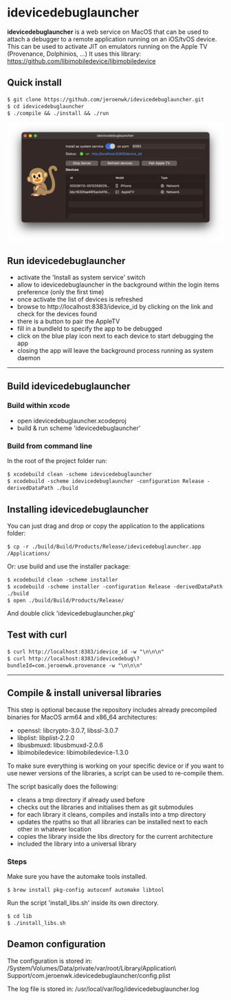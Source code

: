 # idevicedebuglauncher
**idevicedebuglauncher** is a web service on MacOS that can be used to attach a debugger to a remote application running on an iOS/tvOS device.
This can be used to activate JIT on emulators running on the Apple TV (Provenance, Dolphinios, ...)
It uses this library: https://github.com/libimobiledevice/libimobiledevice

## Quick install
    $ git clone https://github.com/jeroenwk/idevicedebuglauncher.git
    $ cd idevicedebuglauncher
    $ ./compile && ./install && ./run 

![](/doc/app.png) 

## Run idevicedebuglauncher
- activate the 'Install as system service' switch
- allow to idevicedebuglauncher in the background within the login items preference (only the first time)
- once activate the list of devices is refreshed
- browse to http://localhost:8383/idevice_id by clicking on the link and check for the devices found
- there is a button to pair the AppleTV
- fill in a bundleId to specify the app to be debugged
- click on the blue play icon next to each device to start debugging the app
- closing the app will leave the background process running as system daemon

---

## Build idevicedebuglauncher
### Build within xcode
- open idevicedebuglauncher.xcodeproj
- build & run scheme 'idevicedebuglauncher'

### Build from command line
In the root of the project folder run:

    $ xcodebuild clean -scheme idevicedebuglauncher
    $ xcodebuild -scheme idevicedebuglauncher -configuration Release -derivedDataPath ./build
    
## Installing idevicedebuglauncher
You can just drag and drop or copy the application to the applications folder:

    $ cp -r ./build/Build/Products/Release/idevicedebuglauncher.app /Applications/
		 
Or: use build and use the installer package:

    $ xcodebuild clean -scheme installer 
    $ xcodebuild -scheme installer -configuration Release -derivedDataPath ./build
    $ open ./build/Build/Products/Release/
And double click 'idevicedebuglauncher.pkg'

## Test with curl
    $ curl http://localhost:8383/idevice_id -w "\n\n\n"
    $ curl http://localhost:8383/idevicedebug\?bundleId=com.jeroenwk.provenance -w "\n\n\n"

---

## Compile & install universal libraries
This step is optional because the repository includes already precompiled binaries for MacOS arm64 and x86_64 architectures:
- openssl: libcrypto-3.0.7, libssl-3.0.7
- libplist: libplist-2.2.0
- libusbmuxd: libusbmuxd-2.0.6
- libimobiledevice: libimobiledevice-1.3.0

 To make sure everything is working on your specific device or if you want to use newer versions of the libraries, a script can be used to re-compile them.
 
 The script basically does the following:
 - cleans a tmp directory if already used before
 - checks out the libraries and initialises them as git submodules
 - for each library it cleans, compiles and installs into a tmp directory
 - updates the rpaths so that all libraries can be installed next to each other in whatever location
 - copies the library inside the libs directory for the current architecture
 - included the library into a universal library

### Steps
Make sure you have the automake tools installed.

    $ brew install pkg-config autoconf automake libtool
Run the script 'install_libs.sh' inside its own directory.

    $ cd lib
    $ ./install_libs.sh

## Deamon configuration
The configuration is stored in:
/System/Volumes/Data/private/var/root/Library/Application\ Support/com.jeroenwk.idevicedebuglauncher/config.plist

The log file is stored in:
/usr/local/var/log/idevicedebuglauncher.log
